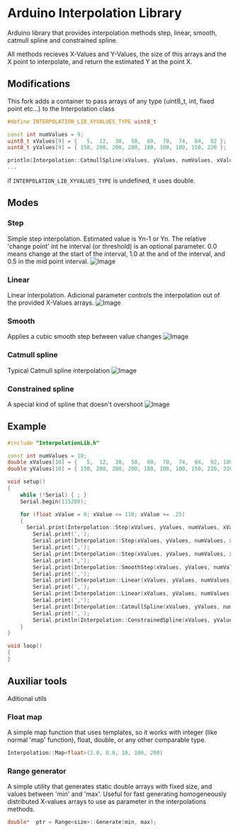 # Arduino Interpolation Library

Arduino library that provides interpolation methods step, linear, smooth, catmull spline and constrained spline.

All methods recieves X-Values and Y-Values, the size of this arrays and the X point to interpolate, and return the estimated Y at the point X.

## Modifications

This fork adds a container to pass arrays of any type (uint8_t, int, fixed point etc...) to the Interpolation class

```c++
#define INTERPOLATION_LIB_XYVALUES_TYPE uint8_t

const int numValues = 9;
uint8_t xValues[9] = {   5,  12,  30,  50,  60,  70,  74,  84,  92 };
uint8_t yValues[9] = { 150, 200, 200, 200, 180, 100, 100, 150, 220 };

println(Interpolation::CatmullSpline(xValues, yValues, numValues, xValue));
...
```

if `INTERPOLATION_LIB_XYVALUES_TYPE` is undefined, it uses double.

## Modes

### Step
Simple step interpolation. Estimated value is Yn-1 or Yn. The relative 'change point' int he interval (or threshold) is an optional parameter. 0.0 means change at the start of the interval, 1.0 at the and of the interval, and 0.5 in the mid point interval.
![Image](https://github.com/luisllamasbinaburo/Arduino-Interpolation/blob/master/images/arduino-interpolation-step.png)

### Linear
Linear interpolation. Adicional parameter controls the interpolation out of the provided X-Values arrays.
![Image](https://github.com/luisllamasbinaburo/Arduino-Interpolation/blob/master/images/arduino-interpolation-linear.png)

### Smooth
Applies a cubic smooth step between value changes
![Image](https://github.com/luisllamasbinaburo/Arduino-Interpolation/blob/master/images/arduino-interpolation-smooth.png)

### Catmull spline
Typical Catmull spline interpolation
![Image](https://github.com/luisllamasbinaburo/Arduino-Interpolation/blob/master/images/arduino-interpolation-catmull-spline.png)

### Constrained spline
A special kind of spline that doesn't overshoot
![Image](https://github.com/luisllamasbinaburo/Arduino-Interpolation/blob/master/images/arduino-interpolation-constrained-spline.png)


## Example
```c++
#include "InterpolationLib.h"

const int numValues = 10;
double xValues[10] = {   5,  12,  30,  50,  60,  70,  74,  84,  92, 100 };
double yValues[10] = { 150, 200, 200, 200, 180, 100, 100, 150, 220, 320 };

void setup()
{
	while (!Serial) { ; }
	Serial.begin(115200);

	for (float xValue = 0; xValue <= 110; xValue += .25)
	{
	  Serial.print(Interpolation::Step(xValues, yValues, numValues, xValue, 0.0));
		Serial.print(',');
		Serial.print(Interpolation::Step(xValues, yValues, numValues, xValue, 0.5));
		Serial.print(',');
		Serial.print(Interpolation::Step(xValues, yValues, numValues, xValue, 1.0));
		Serial.print(',');
		Serial.print(Interpolation::SmoothStep(xValues, yValues, numValues, xValue));
		Serial.print(',');
		Serial.print(Interpolation::Linear(xValues, yValues, numValues, xValue, false));
		Serial.print(',');
		Serial.print(Interpolation::Linear(xValues, yValues, numValues, xValue, true));
		Serial.print(',');
		Serial.print(Interpolation::CatmullSpline(xValues, yValues, numValues, xValue));
		Serial.print(',');
		Serial.println(Interpolation::ConstrainedSpline(xValues, yValues, numValues, xValue));
	}
}

void loop()
{
}
```

## Auxiliar tools
Aditional utils

### Float map
A simple map function that uses templates, so it works with integer (like normal 'map' function), float, double, or any other comparable type.
```c++
Interpolation::Map<float>(2.0, 0.0, 10, 100, 200)
```

### Range generator
A simple utility that generates static double arrays with fixed size, and values between 'min' and 'max'. Useful for fast generating
homogeneously distributed X-values arrays to use as parameter in the interpolations methods.
```c++
double*  ptr = Range<size>::Generate(min, max);
```



